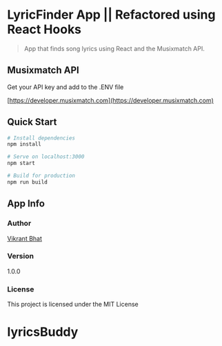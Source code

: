 # LyricFinder App || Refactored using React Hooks

> App that finds song lyrics using React and the Musixmatch API.

## Musixmatch API

Get your API key and add to the .ENV file

[https://developer.musixmatch.com](https://developer.musixmatch.com)

## Quick Start

```bash
# Install dependencies
npm install

# Serve on localhost:3000
npm start

# Build for production
npm run build
```

## App Info

### Author

[Vikrant Bhat](https://www.youtube.com/watch?v=6E4RoaGKCvY&list=PLPXR5c0kwv3FX8urLzWiSpYm9cqSSOVsN&index=17)

### Version

1.0.0

### License

This project is licensed under the MIT License

# lyricsBuddy
